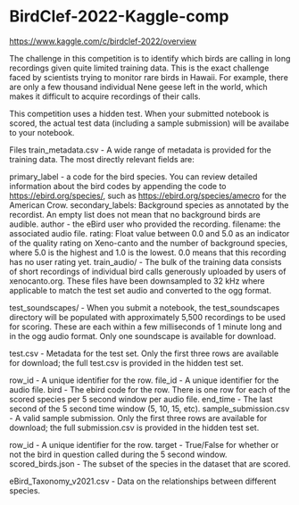 # BirdClef-2022-Kaggle-comp

https://www.kaggle.com/c/birdclef-2022/overview

The challenge in this competition is to identify which birds are calling in long recordings given quite limited training data. This is the exact challenge faced by scientists trying to monitor rare birds in Hawaii. For example, there are only a few thousand individual Nene geese left in the world, which makes it difficult to acquire recordings of their calls.

This competition uses a hidden test. When your submitted notebook is scored, the actual test data (including a sample submission) will be availabe to your notebook.

Files
train_metadata.csv - A wide range of metadata is provided for the training data. The most directly relevant fields are:

primary_label - a code for the bird species. You can review detailed information about the bird codes by appending the code to https://ebird.org/species/, such as https://ebird.org/species/amecro for the American Crow.
secondary_labels: Background species as annotated by the recordist. An empty list does not mean that no background birds are audible.
author - the eBird user who provided the recording.
filename: the associated audio file.
rating: Float value between 0.0 and 5.0 as an indicator of the quality rating on Xeno-canto and the number of background species, where 5.0 is the highest and 1.0 is the lowest. 0.0 means that this recording has no user rating yet.
train_audio/ - The bulk of the training data consists of short recordings of individual bird calls generously uploaded by users of xenocanto.org. These files have been downsampled to 32 kHz where applicable to match the test set audio and converted to the ogg format.

test_soundscapes/ - When you submit a notebook, the test_soundscapes directory will be populated with approximately 5,500 recordings to be used for scoring. These are each within a few milliseconds of 1 minute long and in the ogg audio format. Only one soundscape is available for download.

test.csv - Metadata for the test set. Only the first three rows are available for download; the full test.csv is provided in the hidden test set.

row_id - A unique identifier for the row.
file_id - A unique identifier for the audio file.
bird - The ebird code for the row. There is one row for each of the scored species per 5 second window per audio file.
end_time - The last second of the 5 second time window (5, 10, 15, etc).
sample_submission.csv - A valid sample submission. Only the first three rows are available for download; the full submission.csv is provided in the hidden test set.

row_id - A unique identifier for the row.
target - True/False for whether or not the bird in question called during the 5 second window.
scored_birds.json - The subset of the species in the dataset that are scored.

eBird_Taxonomy_v2021.csv - Data on the relationships between different species.
